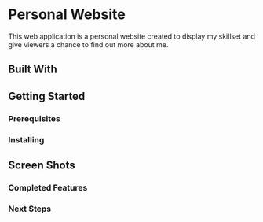 # Personal Website

This web application is a personal website created to display my skillset and give viewers a chance to find out more about me.

## Built With

## Getting Started

### Prerequisites

### Installing

## Screen Shots

### Completed Features

### Next Steps

